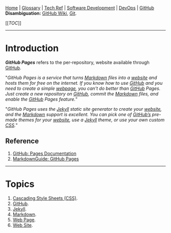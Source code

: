 [Home](/Slalom-LLC/Slalom-Consulting) | [Glossary](/Glossary) | [Tech Ref](/Tech-Ref) | [Software Development](/Tech-Ref/Software-Development) | [DevOps](/Tech-Ref/Software-Development/DevOps-\(Development-and-IT-Operations\)) | [GitHub](/Tech-Ref/Software-Development/DevOps-\(Development-and-IT-Operations\)/GitHub)
**Disambiguation:** [GitHub Wiki](/Tech-Ref/Software-Development/DevOps-\(Development-and-IT-Operations\)/GitHub/GitHub-Wiki), [Git](/Tech-Ref/Software-Development/DevOps-\(Development-and-IT-Operations\)/Git).

[[_TOC_]]

---
# Introduction
***GitHub Pages*** refers to the per-repository, website available through [GitHub](/Tech-Ref/Software-Development/DevOps-\(Development-and-IT-Operations\)/GitHub).

"_GitHub Pages is a service that turns [Markdown](/Tech-Ref/Software-Development/Markup-Language/Markdown) files into a [website](/Tech-Ref/WWW-\(World-Wide-Web\)/Web-Site) and hosts them for free on the internet. If you know how to use [GitHub](/Tech-Ref/Software-Development/DevOps-\(Development-and-IT-Operations\)/GitHub) and you need to create a simple [webpage](/Tech-Ref/WWW-\(World-Wide-Web\)/Web-Page), you can’t do better than [GitHub](/Tech-Ref/Software-Development/DevOps-\(Development-and-IT-Operations\)/GitHub) Pages. Just create a new repository on [GitHub](/Tech-Ref/Software-Development/DevOps-\(Development-and-IT-Operations\)/GitHub), commit the [Markdown](/Tech-Ref/Software-Development/Markup-Language/Markdown) files, and enable the [GitHub](/Tech-Ref/Software-Development/DevOps-\(Development-and-IT-Operations\)/GitHub) Pages feature._"

"_GitHub Pages uses the [Jekyll](/Tech-Ref/WWW-\(World-Wide-Web\)/Web-Site/Jekyll) static site generator to create your [website](/Tech-Ref/WWW-\(World-Wide-Web\)/Web-Site), and the [Markdown](/Tech-Ref/Software-Development/Markup-Language/Markdown) support is excellent. You can pick one of [GitHub’s](/Tech-Ref/Software-Development/DevOps-\(Development-and-IT-Operations\)/GitHub) pre-made themes for your [website](/Tech-Ref/WWW-\(World-Wide-Web\)/Web-Site), use a [Jekyll](/Tech-Ref/WWW-\(World-Wide-Web\)/Web-Site/Jekyll) theme, or use your own custom [CSS](/Tech-Ref/WWW-\(World-Wide-Web\)/CSS-\(Cascading-Style-Sheets\))._"

## Reference
1. [GitHub: Pages Documentation](https://docs.github.com/en/communities/documenting-your-project-with-wikis/about-wikis)
1. [MarkdownGuide: GitHub Pages](https://www.markdownguide.org/tools/github-pages/)

---
# Topics
1. [Cascading Style Sheets (CSS)](/Tech-Ref/WWW-\(World-Wide-Web\)/CSS-\(Cascading-Style-Sheets\)).
1. [GitHub](/Tech-Ref/Software-Development/DevOps-\(Development-and-IT-Operations\)/GitHub).
1. [Jekyll](/Tech-Ref/WWW-\(World-Wide-Web\)/Web-Site/Jekyll).
1. [Markdown](/Tech-Ref/Software-Development/Markup-Language/Markdown).
1. [Web Page](/Tech-Ref/WWW-\(World-Wide-Web\)/Web-Page).
1. [Web Site](/Tech-Ref/WWW-\(World-Wide-Web\)/Web-Site).
